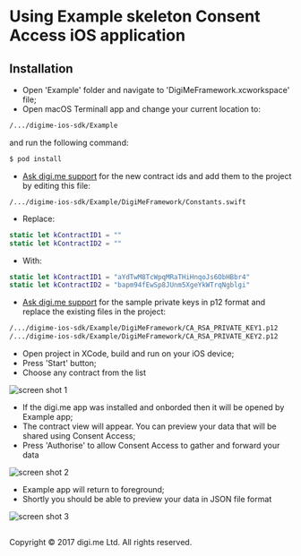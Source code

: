 # Using Example skeleton Consent Access iOS application

## Installation

- Open 'Example' folder and navigate to 'DigiMeFramework.xcworkspace' file;
- Open macOS Terminall app and change your current location to:

```bash
/.../digime-ios-sdk/Example
```
and run the following command:

```bash
$ pod install
```
-  [Ask digi.me support](http://devsupport.digi.me/) for the new contract ids and add them to the project by editing this file:

```
/.../digime-ios-sdk/Example/DigiMeFramework/Constants.swift
```
- Replace:

```swift
static let kContractID1 = ""
static let kContractID2 = ""
```
- With:
```swift
static let kContractID1 = "aYdTwM8TcWpqMRaTHiHnqoJs6ObHBbr4"
static let kContractID2 = "bapm94fEwSp8JUnm5XgeYkWTrqNgblgi"
```
- [Ask digi.me support](http://devsupport.digi.me/) for the sample private keys in p12 format and replace the existing files in the project:

```bash
/.../digime-ios-sdk/Example/DigiMeFramework/CA_RSA_PRIVATE_KEY1.p12
/.../digime-ios-sdk/Example/DigiMeFramework/CA_RSA_PRIVATE_KEY2.p12
```

- Open project in XCode, build and run on your iOS device;
- Press 'Start' button;
- Choose any contract from the list

![screen shot 1](https://raw.githubusercontent.com/digime/digime-ios-sdk/master/Example/ScreenShot1.png)

- If the digi.me app was installed and onborded then it will be opened by Example app;
- The contract view will appear. You can preview your data that will be shared using Consent Access;
- Press 'Authorise' to allow Consent Access to gather and forward your data

![screen shot 2](https://raw.githubusercontent.com/digime/digime-ios-sdk/master/Example/ScreenShot2.png)

- Example app will return to foreground;
- Shortly you should be able to preview your data in JSON file format

![screen shot 3](https://raw.githubusercontent.com/digime/digime-ios-sdk/master/Example/ScreenShot3.png)


##
Copyright © 2017 digi.me Ltd. All rights reserved.



